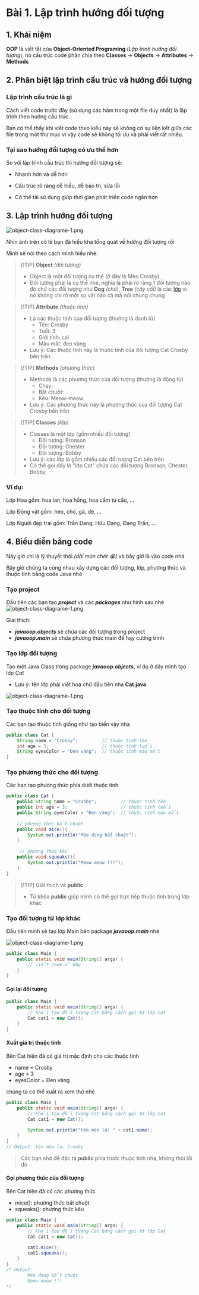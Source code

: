 <!-- ---
layout: Post
title: Giới thiệu về lập trình hướng đối tượng trong Java
subtitle: Lập trình hướng đối tượng với Java
author: Theanishtar
date: 2023-06-09
useHeaderImage: false
headerImage: /img/in-post/2020-10-07/header.jpg
headerMask: rgba(30, 69, 110, 0.61)
permalinkPattern: /ebook/java/java-oop/:slug/
tags:
  - Java OOP
---

Hướng đối tượng là phương pháp lập trình phổ biến nhất hiện nay!!! Cùng mình tìm hiểu về OOP trog bài viết này nhé  -->
<!-- more -->

# Bài 1. Lập trình hướng đối tượng
## 1. Khái niệm

**OOP** là viết tắt của **Object-Oriented Programing** (*Lập trình hướng đối tượng*), nó cấu trúc code phân chia theo **Classes** → **Objects** → **Attributes** → **Methods**

## 2. Phân biệt lập trình cấu trúc và hướng đối tượng

### Lập trình cấu trúc là gì

Cách viết code trước đây (sử dụng các hàm trong một file duy nhất) là lập trình theo hướng cấu trúc.

Bạn có thể thấy khi viết code theo kiểu này sẽ không có sự liên kết giữa các file trong một thư mục vì vậy code sẽ không tối ưu và phải viết rất nhiều.

### Tại sao hướng đối tượng có ưu thế hơn

So với lập trình cấu trúc thì hướng đối tượng sẽ: 
- Nhanh hơn và dễ hơn

- Cấu trúc rõ ràng dễ hiểu, dễ bảo trì, sửa lỗi

- Có thể tái sử dụng giúp thời gian phát triển code ngắn hơn

## 3. Lập trình hướng đối tượng

![object-class-diagrame-1.png](https://github.com/danqth/images/blob/main/angurvad/java-oop/session1/Picture4.png?raw=true)

Nhìn ảnh trên có lẽ bạn đã hiểu khá tổng quát về hướng đối tượng rồi

Mình sẽ nói theo cách mình hiểu nhé:
> [!TIP] <b>Object</b> <i>(đối tượng)</i>
> - Object là một đối tượng cụ thể (ở đây là Mèo Crosby)
> - Đối tượng phải là cụ thể nhé, nghĩa là phải rõ ràng 1 đối tượng nào đó chứ các đối tượng như **Dog** *(chó)*, **Tree** *(cây cối)* là các [lớp]() vì nó không chỉ rõ một sự vật nào cả mà nói chung chung


> [!TIP] <b>Attribute</b> <i>(thuộc tính)</i> 
> - Là các thuộc tính của đối tượng (thường là danh từ)
>	- Tên: Crosby
>	- Tuổi: 3
>	- Giới tính: cái
>	- Màu mắt: đen vàng
> - Lưu ý: Các thuộc tính này là thuộc tính của đối tượng Cat Crosby bên trên


> [!TIP] <b>Methods</b>  <i>(phương thức)</i> 
> - Methods là các phương thức của đối tượng (thường là động từ)
>	- Chạy: 
>	- Bắt chuột:
>	- Kêu: Meow-meow
> - Lưu ý: Các phương thức này là phương thức của đối tượng Cat Crosby bên trên


> [!TIP] <b>Classes</b> <i>(lớp)</i> 
> - Classes là một lớp (gồm nhiều đối tượng)
>	- Đối tượng: Bronson
>	- Đối tượng: Chester
>	- Đối tượng: Bobby
> - Lưu ý: các lớp là gồm nhiều các đối tượng Cat bên trên
> - Có thể gọi đây là "lớp Cat" chứa các đối tượng Bronson, Chester, Bobby 


### Ví dụ: 
Lớp Hoa gồm: hoa lan, hoa hồng, hoa cẩm tú cầu, ...

Lớp Động vật gồm: heo, chó, gà, dê, ...

Lớp Người đẹp trai gồm: Trần Đang, Hữu Đang, Đang Trần, ...

## 4. Biểu diễn bằng code

Nãy giờ chỉ là lý thuyết thôi *(dài mún chét 😭)* và bây giờ là vào code nhá

Bây giờ chúng ta cùng nhau xây dựng các đối tượng, lớp, phương thức và thuộc tính bằng code Java nhé

### Tạo project

Đầu tiên các bạn tạo **_project_** và các **_packages_** như hình sau nhé
![object-class-diagrame-1.png](https://github.com/dangtranhuu/images/blob/main/angurvad/java-oop/session1/create-project.png?raw=true)

Giải thích: 
- **_javaoop.objects_** sẽ chứa các đối tượng trong project
- **_javaoop.main_** sẽ chứa phương thức main để hạy cương trình

### Tạo lớp đối tượng

Tạo một Java Class trong package **_javaoop.objects_**, ví dụ ở đây mình tạo lớp *Cat*

- Lưu ý: tên lớp phải viết hoa chữ đầu tiên nha **Cat.java**

![object-class-diagrame-1.png](https://github.com/dangtranhuu/images/blob/main/angurvad/java-oop/session1/create-obj.png?raw=true)

### Tạo thuộc tính cho đối tượng

Các bạn tạo thuộc tính giống như tạo biến vậy nha 
```java
public class Cat {
    String name = "Crosby";         // thuộc tinh tên
    int age = 3;                    // thuộc tính tuổi
    String eyesColor = "Đen vàng";  // thuộc tính màu mắt
}
```

### Tạo phương thức cho đối tượng
Các bạn tạo phương thức phía dưới thuộc tính 
```java
public class Cat {
    public String name = "Crosby";         // thuộc tinh tên
    public int age = 3;                    // thuộc tính tuổi
    public String eyesColor = "Đen vàng";  // thuộc tính màu mắt
    
    // phương thức bắt chuột
    public void mice(){
        System.out.println("Mèo đang bắt chuột");
    }
    
	 // phương thức kêu
    public void squeaks(){
        System.out.println("Meow meow !!!");
    }
}
```

> [!TIP] Giải thích về <b>public</b>
> - Từ khóa **public** giúp mình có thể gọi trực tiếp thuộc tính trong lớp khác


### Tạo đối tượng từ lớp khác 

Đầu tiên mình sẽ tạo lớp Main bên package **_javaoop.main_** nhé

![object-class-diagrame-1.png](https://github.com/dangtranhuu/images/blob/main/angurvad/java-oop/session1/createmain.png?raw=true)

```java
public class Main {
    public static void main(String[] args) {
        // viết code ở đây
    }
}
```

#### Gọi lại đối tượng
```java
public class Main {
    public static void main(String[] args) {
        // khởi tạo đối tượng Cat bằng cách gọi từ lớp Cat
        Cat cat1 = new Cat();
    }
}
```

#### Xuất giá trị thuộc tính
Bên Cat hiện đã có giá trị mặc định cho các thuộc tính
- name = Crosby        
- age = 3                  
- eyesColor = Đen vàng

chúng ta có thể xuất ra xem thử nhé
```java
public class Main {
    public static void main(String[] args) {
        // khởi tạo đối tượng Cat bằng cách gọi từ lớp Cat
        Cat cat1 = new Cat();
        
        System.out.println("tên mèo là: " + cat1.name);
    }
}
// Output: tên mèo là: Crosby
```

> Các bạn nhớ để đặc tả **public** phía trước thuộc tính nha, không thôi lỗi đó 

#### Gọi phương thức của đối tượng

Bên Cat hiện đã có các phương thức
- mice(): phương thức bắt chuột     
- squeaks(): phương thức kêu

```java
public class Main {
    public static void main(String[] args) {
        // khởi tạo đối tượng Cat bằng cách gọi từ lớp Cat
        Cat cat1 = new Cat();
        
        cat1.mice();
        cat1.squeaks();
    }
}
/* Output:
		Mèo đang bắt chuột
		Meow meow !!!
*/
```
